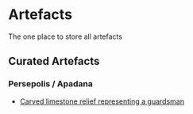 # Artefacts

The one place to store all artefacts

## Curated Artefacts

### Persepolis / Apadana

* [Carved limestone relief representing a guardsman](./src/persepolis/apadana/stone-reliefs/guardsman)
